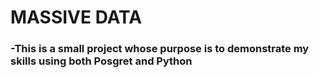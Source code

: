 # MASSIVE DATA
### -This is a small project whose purpose is to demonstrate my skills using both Posgret and Python